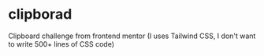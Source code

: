 # clipborad

Clipboard challenge from frontend mentor (I uses Tailwind CSS, I don't want to write 500+ lines of CSS code)

